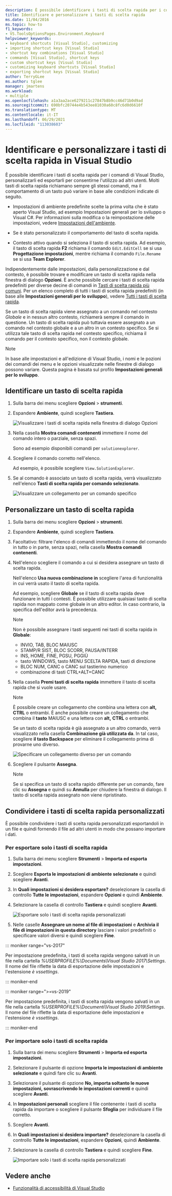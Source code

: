 ```yaml
---
description: È possibile identificare i tasti di scelta rapida per i comandi di Visual Studio, personalizzarli ed esportarli per consentirne l'utilizzo ad altri utenti.
title: Identificare e personalizzare i tasti di scelta rapida
ms.date: 11/04/2016
ms.topic: how-to
f1_keywords:
- VS.ToolsOptionsPages.Environment.Keyboard
helpviewer_keywords:
- keyboard shortcuts [Visual Studio], customizing
- importing shortcut keys [Visual Studio]
- shortcut key combinations [Visual Studio]
- commands [Visual Studio], shortcut keys
- custom shortcut keys [Visual Studio]
- customizing keyboard shortcuts [Visual Studio]
- exporting shortcut keys [Visual Studio]
author: TerryGLee
ms.author: tglee
manager: jmartens
ms.workload:
- multiple
ms.openlocfilehash: a1a3aa2ace6279211c27847b8b9cc46d71b0d9ad
ms.sourcegitcommit: 690bfc20744e4b543ee81030a60c8fc6d0d6610f
ms.translationtype: MT
ms.contentlocale: it-IT
ms.lasthandoff: 06/29/2021
ms.locfileid: "113038603"
---
```

# <a name="identify-and-customize-keyboard-shortcuts-in-visual-studio"></a>Identificare e personalizzare i tasti di scelta rapida in Visual Studio

È possibile identificare i tasti di scelta rapida per i comandi di Visual Studio, personalizzarli ed esportarli per consentirne l'utilizzo ad altri utenti. Molti tasti di scelta rapida richiamano sempre gli stessi comandi, ma il comportamento di un tasto può variare in base alle condizioni indicate di seguito.

- Impostazioni di ambiente predefinite scelte la prima volta che è stato aperto Visual Studio, ad esempio Impostazioni generali per lo sviluppo o Visual C#. Per informazioni sulla modifica o la reimpostazione delle impostazioni, vedere [Impostazioni dell'ambiente](environment-settings.md).

- Se è stato personalizzato il comportamento del tasto di scelta rapida.

- Contesto attivo quando si seleziona il tasto di scelta rapida. Ad esempio, il tasto di scelta rapida **F2** richiama il comando `Edit.EditCell` se si usa **Progettazione impostazioni**, mentre richiama il comando `File.Rename` se si usa **Team Explorer**.

Indipendentemente dalle impostazioni, dalla personalizzazione e dal contesto, è possibile trovare e modificare un tasto di scelta rapida nella finestra di dialogo **Opzioni**. È anche possibile cercare i tasti di scelta rapida predefiniti per diverse decine di comandi in [Tasti di scelta rapida più comuni](../ide/default-keyboard-shortcuts-in-visual-studio.md#most-popular-keyboard-shortcuts). Per un elenco completo di tutti i tasti di scelta rapida predefiniti (in base alle **Impostazioni generali per lo sviluppo**), vedere [Tutti i tasti di scelta rapida](../ide/default-keyboard-shortcuts-in-visual-studio.md).

Se un tasto di scelta rapida viene assegnato a un comando nel contesto *Globale* e in nessun altro contesto, richiamerà sempre il comando in questione. Un tasto di scelta rapida può tuttavia essere assegnato a un comando nel contesto globale e a un altro in un contesto specifico. Se si utilizza tale tasto di scelta rapida nel contesto specifico, richiama il comando per il contesto specifico, non il contesto globale.

> [!NOTE]
> In base alle impostazioni e all'edizione di Visual Studio, i nomi e le pozioni dei comandi dei menu e le opzioni visualizzate nelle finestre di dialogo possono variare. Questa pagina è basata sul profilo **Impostazioni generali per lo sviluppo**.

## <a name="identify-a-keyboard-shortcut"></a>Identificare un tasto di scelta rapida

1. Sulla barra dei menu scegliere **Opzioni**  >  **strumenti**.

2. Espandere **Ambiente**, quindi scegliere **Tastiera**.

   ![Visualizzare i tasti di scelta rapida nella finestra di dialogo Opzioni](../ide/media/optionskeyboard.png)

3. Nella casella **Mostra comandi contenenti** immettere il nome del comando intero o parziale, senza spazi.

   Sono ad esempio disponibili comandi per `solutionexplorer`.

4. Scegliere il comando corretto nell'elenco.

    Ad esempio, è possibile scegliere `View.SolutionExplorer`.

5. Se al comando è associato un tasto di scelta rapida, verrà visualizzato nell'elenco **Tasti di scelta rapida per comando selezionato**.

   ![Visualizzare un collegamento per un comando specifico](../ide/media/viewshortcut.png)

## <a name="customize-a-keyboard-shortcut"></a>Personalizzare un tasto di scelta rapida

1. Sulla barra dei menu scegliere **Opzioni**  >  **strumenti**.

2. Espandere **Ambiente**, quindi scegliere **Tastiera**.

3. Facoltativo: filtrare l'elenco di comandi immettendo il nome del comando in tutto o in parte, senza spazi, nella casella **Mostra comandi contenenti**.

4. Nell'elenco scegliere il comando a cui si desidera assegnare un tasto di scelta rapida.

   Nell'elenco **Usa nuova combinazione in** scegliere l'area di funzionalità in cui verrà usato il tasto di scelta rapida.

   Ad esempio, scegliere **Globale** se il tasto di scelta rapida deve funzionare in tutti i contesti. È possibile utilizzare qualsiasi tasto di scelta rapida non mappato come globale in un altro editor. In caso contrario, la specifica dell'editor avrà la precedenza.

   > [!NOTE]
   > Non è possibile assegnare i tasti seguenti nei tasti di scelta rapida in **Globale**:
   >
   > - INVIO, TAB, BLOC MAIUSC
   > - STAMP/R SIST, BLOC SCORR, PAUSA/INTERR
   > - INS, HOME, FINE, PGSU, PGGIÙ
   > - tasto WINDOWS, tasto MENU SCELTA RAPIDA, tasti di direzione
   > - BLOC NUM, CANC o CANC sul tastierino numerico
   > - combinazione di tasti CTRL+ALT+CANC

6. Nella casella **Premi tasti di scelta rapida** immettere il tasto di scelta rapida che si vuole usare.

    > [!NOTE]
    > È possibile creare un collegamento che combina una lettera con **alt,** **CTRL** o entrambi. È anche possibile creare un collegamento che combina il **tasto** MAIUSC e una lettera con **alt,** **CTRL** o entrambi.

     Se un tasto di scelta rapida è già assegnato a un altro comando, verrà visualizzato nella casella **Combinazione già utilizzata da**. In tal caso, scegliere **il tasto Backspace** per eliminare il collegamento prima di provarne uno diverso.

    ![Specificare un collegamento diverso per un comando](../ide/media/reassignshortcut.png)

7. Scegliere il pulsante **Assegna**.

    > [!NOTE]
    > Se si specifica un tasto di scelta rapido differente per un comando, fare clic su **Assegna** e quindi su **Annulla** per chiudere la finestra di dialogo. Il tasto di scelta rapida assegnato non viene ripristinato.

## <a name="share-custom-keyboard-shortcuts"></a>Condividere i tasti di scelta rapida personalizzati

È possibile condividere i tasti di scelta rapida personalizzati esportandoli in un file e quindi fornendo il file ad altri utenti in modo che possano importare i dati.

### <a name="to-export-only-keyboard-shortcuts"></a>Per esportare solo i tasti di scelta rapida

1. Sulla barra dei menu scegliere **Strumenti**  >  **Importa ed esporta impostazioni**.

2. Scegliere **Esporta le impostazioni di ambiente selezionate** e quindi scegliere **Avanti**.

3. In **Quali impostazioni si desidera esportare?** deselezionare la casella di controllo **Tutte le impostazioni**, espandere **Opzioni** e quindi **Ambiente**.

4. Selezionare la casella di controllo **Tastiera** e quindi scegliere **Avanti**.

   ![Esportare solo i tasti di scelta rapida personalizzati](../ide/media/exportshortcuts.png)

5. Nelle caselle **Assegnare un nome al file di impostazioni** e **Archivia il file di impostazioni in questa directory** lasciare i valori predefiniti o specificare valori diversi e quindi scegliere **Fine**.

::: moniker range="vs-2017"

Per impostazione predefinita, i tasti di scelta rapida vengono salvati in un file nella cartella *%USERPROFILE%\Documents\Visual Studio 2017\Settings*. Il nome del file riflette la data di esportazione delle impostazioni e l'estensione *è vssettings*.

::: moniker-end

::: moniker range=">=vs-2019"

Per impostazione predefinita, i tasti di scelta rapida vengono salvati in un file nella cartella *%USERPROFILE%\Documenti\Visual Studio 2019\Settings*. Il nome del file riflette la data di esportazione delle impostazioni e l'estensione *è vssettings*.

::: moniker-end

### <a name="to-import-only-keyboard-shortcuts"></a>Per importare solo i tasti di scelta rapida

1. Sulla barra dei menu scegliere **Strumenti**  >  **Importa ed esporta impostazioni**.

2. Selezionare il pulsante di opzione **Importa le impostazioni di ambiente selezionate** e quindi fare clic su **Avanti**.

3. Selezionare il pulsante di opzione **No, importa soltanto le nuove impostazioni, sovrascrivendo le impostazioni correnti** e quindi scegliere **Avanti**.

4. In **Impostazioni personali** scegliere il file contenente i tasti di scelta rapida da importare o scegliere il pulsante **Sfoglia** per individuare il file corretto.

5. Scegliere **Avanti**.

6. In **Quali impostazioni si desidera importare?** deselezionare la casella di controllo **Tutte le impostazioni**, espandere **Opzioni**, quindi **Ambiente**.

7. Selezionare la casella di controllo **Tastiera** e quindi scegliere **Fine**.

   ![Importare solo i tasti di scelta rapida personalizzati](../ide/media/importshortcuts.png)

## <a name="see-also"></a>Vedere anche

- [Funzionalità di accessibilità di Visual Studio](../ide/reference/accessibility-features-of-visual-studio.md)
